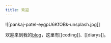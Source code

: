 ```yaml
---
title: 欢迎
---
```

![[pankaj-patel-eygpU6KfOBk-unsplash.jpg]]

欢迎来到我的[blog](https://blog.chenxuexin.com)，这里有[[coding]]、[[diarys]]。
